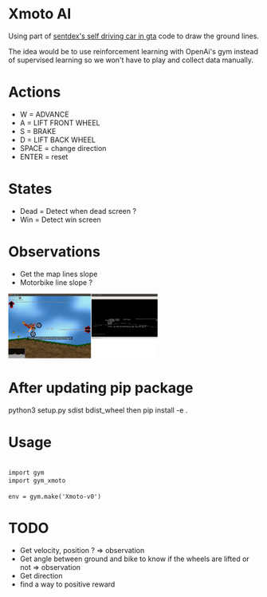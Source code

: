 # Xmoto AI
Using part of [sentdex's self driving car in gta](https://pythonprogramming.net/game-frames-open-cv-python-plays-gta-v) code
to draw the ground lines.

The idea would be to use reinforcement learning with OpenAi's gym instead of supervised learning so we won't have to play and collect data manually.

# Actions
 - W = ADVANCE
 - A = LIFT FRONT WHEEL
 - S = BRAKE
 - D = LIFT BACK WHEEL
 - SPACE = change direction
 - ENTER = reset

  # States
  - Dead = Detect when dead screen ?
  - Win = Detect win screen

  # Observations
   - Get the map lines slope
   - Motorbike line slope ?

   <img src="screenshots/maplines.png" width="300">

  # After updating pip package
  python3 setup.py sdist bdist_wheel
  then pip install -e .

  # Usage

  ```

  import gym
  import gym_xmoto

  env = gym.make('Xmoto-v0')

  ```



# TODO
 - Get velocity, position ? => observation
 - Get angle between ground and bike to know if the wheels are lifted or not => observation
 - Get direction
 - find a way to positive reward
